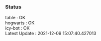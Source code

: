 ### Status


table : OK  
hogwarts : OK  
icy-bot : OK  
Latest Update : 2021-12-09 15:07:40.427013
